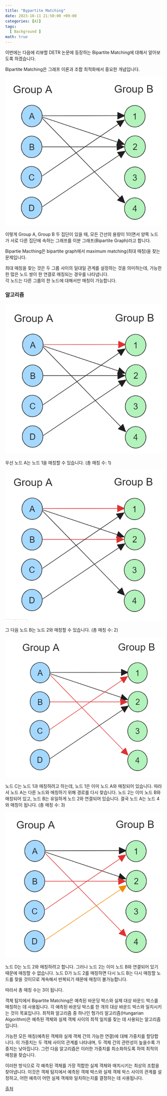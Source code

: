 ```yaml
---
title: "Bypartite Matching"
date: 2023-10-11 21:50:00 +09:00
categories: [AI]
tags:
  [ Background ]
math: true
---
```


이번에는 다음에 리뷰할 DETR 논문에 등장하는 Bipartite Matching에 대해서 알아보도록 하겠습니다.

Bipartite Matching은 그래프 이론과 조합 최적화에서 중요한 개념입니다.

![fig1](/assets/img/bipartite_matching/fig1.png)

이렇게 Group A, Group B 두 집단이 있을 때, 모든 간선의 용량이 1이면서 양쪽 노드가 서로 다른 집단에 속하는 그래프를 이분 그래프(Bipartite Graph)라고 합니다. 

Bipartie Macthing은 bipartite graph에서 maximum matching(최대 매칭)을 찾는 문제입니다. 

최대 매칭을 찾는 것은 두 그룹 사이의 일대일 관계를 설정하는 것을 의미하는데, 가능한 한 많은 노드 쌍이 한 연결로 매칭되는 경우를 나타냅니다.  
각 노드는 다른 그룹의 한 노드에 대해서만 매칭이 가능합니다.

### 알고리즘

![fig2](/assets/img/bipartite_matching/fig2.png)

우선 노드 A는 노드 1을 매칭할 수 있습니다. (총 매칭 수: 1)

![fig3](/assets/img/bipartite_matching/fig3.png)

그 다음 노드 B는 노드 2와 매칭할 수 있습니다. (총 매칭 수: 2)

![fig4](/assets/img/bipartite_matching/fig4.png)

노드 C는 노드 1과 매칭하려고 하는데, 노드 1은 이미 노드 A와 매칭되어 있습니다. 따라서 노드 A는 다른 노드와 매칭하기 위해 경로를 다시 찾습니다. 노드 2는 이미 노드 B와 매칭되어 있고, 노드 B는 유일하게 노드 2와 연결되어 있습니다. 결국 노드 A는 노드 4와 매칭이 됩니다. (총 매칭 수: 3)

![fig5](/assets/img/bipartite_matching/fig5.png)

노드 D는 노드 2와 매칭하려고 합니다. 그러나 노드 2는 이미 노드 B와 연결되어 있기 때문에 매칭할 수 없습니다. 노드 D가 노드 2를 매칭하면 다시 노드 B는 다시 매칭할 노드를 찾을 것이므로 계속해서 반복되기 때문에 매칭이 불가능합니다.

따라서 총 매칭 수는 3이 됩니다.


객체 탐지에서 Bipartite Matching은 예측된 바운딩 박스와 실제 대상 바운드 박스를 매칭하는 데 사용됩니다. 각 예측된 바운딩 박스를 한 개의 대상 바운드 박스와 일치시키는 것이 목표입니다. 최적화 알고리즘 중 하나인 헝가리 알고리즘(Hungarian Algorithm)은 예측된 객체와 실제 객체 사이의 최적 일치를 찾는 데 사용되는 알고리즘입니다. 

가능한 모든 매칭(예측된 객체와 실제 객체 간의 가능한 연결)에 대해 가중치를 할당합니다. 이 가중치는 두 객체 사이의 관계를 나타내며, 두 객체 간의 관련성이 높을수록 가중치는 낮아집니다. 그런 다음 알고리즘은 이러한 가중치를 최소화하도록 하여 최적의 매칭을 찾습니다.

이러한 방식으로 각 예측된 객체를 가장 적합한 실제 객체와 매치시키는 최상의 조합을 찾아냅니다. 이것은 객체 탐지에서 예측된 객체 박스와 실제 객체 박스 사이의 관계를 설정하고, 어떤 예측이 어떤 실제 객체와 일치하는지를 결정하는 데 사용됩니다. 

[출처](https://yjg-lab.tistory.com/209)

